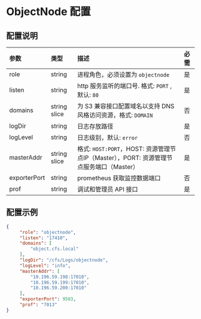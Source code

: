 # ObjectNode 配置
## 配置说明

| 参数           | 类型           | 描述                                                              | 必需  |
|:--------------|:--------------|:-----------------------------------------------------------------|:-------|
| role         | string       | 进程角色，必须设置为 `objectnode`                                         | 是   |
| listen       | string       | http 服务监听的端口号. 格式: `PORT` , 默认: `80`          | 是   |
| domains      | string slice | 为 S3 兼容接口配置域名以支持 DNS 风格访问资源，格式: `DOMAIN`                            | 否   |
| logDir       | string       | 日志存放路径                                                          | 是   |
| logLevel     | string       | 日志级别，默认: `error`                                                | 否   |
| masterAddr   | string slice | 格式: `HOST:PORT`，HOST: 资源管理节点IP（Master），PORT: 资源管理节点服务端口（Master） | 是   |
| exporterPort | string       | prometheus 获取监控数据端口                                              | 否   |
| prof         | string       | 调试和管理员 API 接口                                                     | 是   |

## 配置示例

``` json
{
     "role": "objectnode",
     "listen": "17410",
     "domains": [
         "object.cfs.local"
     ],
     "logDir": "/cfs/Logs/objectnode",
     "logLevel": "info",
     "masterAddr": [
         "10.196.59.198:17010",
         "10.196.59.199:17010",
         "10.196.59.200:17010"
     ],
     "exporterPort": 9503,
     "prof": "7013"
}
```
